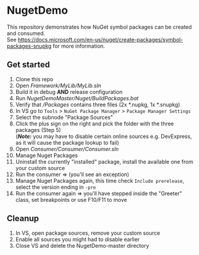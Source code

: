 # NugetDemo

This repository demonstrates how NuGet symbol packages can be created and consumed.  
See https://docs.microsoft.com/en-us/nuget/create-packages/symbol-packages-snupkg for more information.

## Get started

1. Clone this repo
2. Open *Framework/MyLib/MyLib.sln*
3. Build it in debug **AND** release configuration
4. Run *NugetDemoMaster/Nuget/BuildPackages.bat*
5. Verify that */Packages* contains three files (2x *.nupkg, 1x *.snupkg)
6. In VS go to ``Tools`` > ``NuGet Package Manager`` > ``Package Manager Settings``
7. Select the subnode "Package Sources"
8. Click the plus sign on the right and pick the folder with the three packages
   (Step 5)  
   (***Note:*** you may have to disable certain online sources e.g. DevExpress, as it will cause the package lookup to fail)
9. Open *Consumer/Consumer/Consumer.sln*
10. Manage Nuget Packages
11. Uninstall the currently "installed" package, install the available one from your
    custom source
12. Run the consumer => (you'll see an exception)
13. Manage Nuget Packages again, this time check ``Include prerelease``, select the version ending in ``-pre``
14. Run the consumer again => you'll have stepped inside the "Greeter" class, set breakpoints or use F10/F11 to move

## Cleanup
1. In VS, open package sources, remove your custom source
2. Enable all sources you might had to disable earlier
3. Close VS and delete the NugetDemo-master directory
